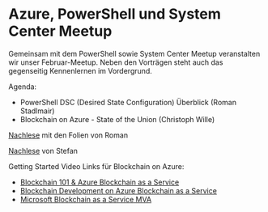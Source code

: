 # Azure, PowerShell und System Center Meetup 

Gemeinsam mit dem PowerShell sowie System Center Meetup veranstalten wir unser Februar-Meetup. Neben den Vorträgen steht auch 
das gegenseitig Kennenlernen im Vordergrund.

Agenda:

 * PowerShell DSC (Desired State Configuration) Überblick (Roman Stadlmair)
 * Blockchain on Azure - State of the Union (Christoph Wille) 
 
 
[Nachlese](http://www.powershell.co.at/nachlese-usergroup-treffen-23-feb-2017/) mit den Folien von Roman

[Nachlese](http://www.scug.at/Blog/tabid/90/EntryId/205/User-Group-Treffen-am-23-Februar-2017.aspx) von Stefan
 
Getting Started Video Links für Blockchain on Azure:

 * [Blockchain 101 & Azure Blockchain as a Service](https://channel9.msdn.com/Events/Ignite/Australia-2017/CLD213) 
 * [Blockchain Development on Azure Blockchain as a Service](https://channel9.msdn.com/Events/Ignite/Australia-2017/CLD424)
 * [Microsoft Blockchain as a Service MVA](https://mva.microsoft.com/en-US/training-courses/microsoft-blockchain-as-a-service-17104)
 